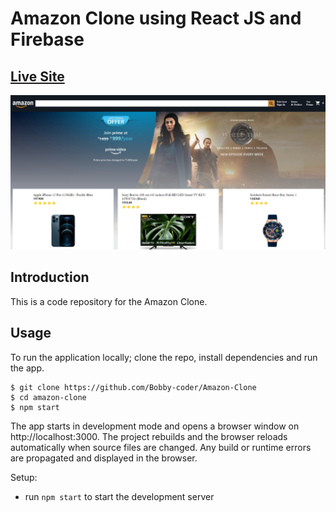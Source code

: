 
# Amazon Clone using React JS and Firebase

## [Live Site](https://clone-ff7af.web.app)

![ss](public/Live-Site-Screenshot.png)

## Introduction

This is a code repository for the Amazon Clone.

## Usage

To run the application locally; clone the repo, install dependencies and run the app.

```
$ git clone https://github.com/Bobby-coder/Amazon-Clone
$ cd amazon-clone
$ npm start
```

The app starts in development mode and opens a browser window on http://localhost:3000. The project rebuilds and the browser reloads automatically when source files are changed. Any build or runtime errors are propagated and displayed in the browser.

Setup:

- run `npm start` to start the development server
